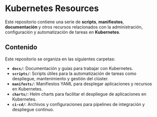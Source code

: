 # Kubernetes Resources

Este repositorio contiene una serie de **scripts**, **manifiestos**, **documentación** y otros recursos relacionados con la administración, configuración y automatización de tareas en **Kubernetes**.

## Contenido

Este repositorio se organiza en las siguientes carpetas:

- **`docs/`**: Documentación y guías para trabajar con Kubernetes.
- **`scripts/`**: Scripts útiles para la automatización de tareas como despliegue, mantenimiento y gestión del clúster.
- **`manifests/`**: Manifiestos YAML para desplegar aplicaciones y recursos en Kubernetes.
- **`charts/`**: Helm charts para facilitar el despliegue de aplicaciones en Kubernetes.
- **`ci-cd/`**: Archivos y configuraciones para pipelines de integración y despliegue continuo.